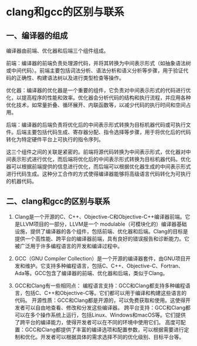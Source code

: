 # clang和gcc的区别与联系

## 一、编译器的组成
编译器由前端、优化器和后端三个组件组成。

前端：编译器的前端负责处理源代码，并将其转换为中间表示形式（如抽象语法树或中间代码）。前端主要包括词法分析、语法分析和语义分析等步骤，用于验证代码的正确性、构建语法树以及进行类型检查等操作。

优化器：编译器的优化器是一个重要的组件，它负责对中间表示形式的代码进行优化，以提高程序的性能和效率。优化器会分析代码的结构和执行流程，并应用各种优化技术，如常量折叠、循环展开、内联函数等，以减少代码的执行时间和空间占用。

后端：编译器的后端负责将优化后的中间表示形式转换为目标机器代码或可执行文件。后端主要包括代码生成、寄存器分配、指令选择等步骤，用于将优化后的代码转化为特定硬件平台上可执行的指令序列。

这三个组件之间的关联是紧密的。前端将源代码转换为中间表示形式，优化器对中间表示形式进行优化，而后端将优化后的中间表示形式转换为目标机器代码。优化器可以根据前端提供的信息进行优化，而后端可以根据优化器生成的中间表示形式进行代码生成。这种分工合作的方式使得编译器能够将高级语言代码转化为可执行的机器代码。

## 二、clang和gcc的区别与联系
1. Clang是一个开源的C、C++、Objective-C和Objective-C++编译器前端。它是LLVM项目的一部分，LLVM是一个 modulable（可模块化的）编译器基础设施，提供了编译器的各个组件，包括前端、优化器和后端。Clang的目标是提供一个高性能、跨平台的编译器前端，具有良好的错误报告和诊断能力。它被广泛用于许多编程语言的开发和编译过程中。

2. GCC（GNU Compiler Collection）是一个开源的编译器套件，由GNU项目开发和维护。它支持多种编程语言，包括C、C++、Objective-C、Fortran、Ada等。GCC包含了编译器的前端、优化器和后端，类似于Clang。

3. GCC和Clang有一些相同点：
  编程语言支持：GCC和Clang都支持多种编程语言，包括C、C++和Objective-C等。它们都可以用于编译和构建这些语言的代码。
  开源性质：GCC和Clang都是开源的，可以免费获取和使用。这使得开发者可以自由地查看、修改和分发这些编译器。
  跨平台支持：GCC和Clang都可以在多个操作系统上运行，包括Linux、Windows和macOS等。它们提供了跨平台的编译能力，使得开发者可以在不同的环境中使用它们。
  高度可配置：GCC和Clang都提供了丰富的编译选项和配置参数，可以根据需要进行定制和优化。开发者可以根据具体的需求选择不同的优化级别、目标平台等。